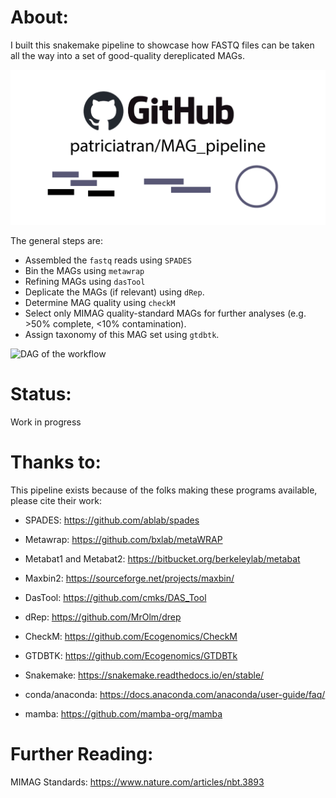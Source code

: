 # About:
I built this snakemake pipeline to showcase how FASTQ files can be taken all the way into a set of good-quality dereplicated MAGs.

![MAG pipeline logo](https://github.com/patriciatran/MAG_pipeline/blob/main/visuals/MAG_pipeline_logo.png)

The general steps  are:
- Assembled the `fastq` reads using `SPADES`
- Bin the MAGs using `metawrap`
- Refining MAGs using `dasTool`
- Deplicate the MAGs (if relevant) using `dRep`.
- Determine MAG quality using `checkM`
- Select only MIMAG quality-standard MAGs for further analyses  (e.g. >50% complete, <10% contamination).
- Assign taxonomy of this MAG set using `gtdbtk`.

![DAG of the workflow](https://github.com/patriciatran/test_MAG_pipeline/blob/main/dag.svg)

# Status:
Work in progress

# Thanks to:
This pipeline exists because of the folks making these programs available, please cite their work:
- SPADES: https://github.com/ablab/spades
- Metawrap: https://github.com/bxlab/metaWRAP
- Metabat1 and Metabat2: https://bitbucket.org/berkeleylab/metabat 
- Maxbin2: https://sourceforge.net/projects/maxbin/ 
- DasTool: https://github.com/cmks/DAS_Tool
- dRep: https://github.com/MrOlm/drep
- CheckM: https://github.com/Ecogenomics/CheckM 
- GTDBTK: https://github.com/Ecogenomics/GTDBTk

- Snakemake: https://snakemake.readthedocs.io/en/stable/
- conda/anaconda: https://docs.anaconda.com/anaconda/user-guide/faq/
- mamba: https://github.com/mamba-org/mamba

# Further Reading:
MIMAG Standards: https://www.nature.com/articles/nbt.3893
